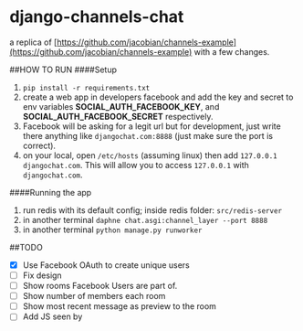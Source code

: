 # django-channels-chat
a replica of [https://github.com/jacobian/channels-example](https://github.com/jacobian/channels-example) with a few changes.

##HOW TO RUN
####Setup
1. `pip install -r requirements.txt`
2. create a web app in developers facebook and add the key and secret to env variables **SOCIAL_AUTH_FACEBOOK_KEY**, and **SOCIAL_AUTH_FACEBOOK_SECRET** respectively.
3. Facebook will be asking for a legit url but for development, just write there anything like `djangochat.com:8888` (just make sure the port is correct).
4. on your local, open `/etc/hosts` (assuming linux) then add `127.0.0.1 djangochat.com`. This will allow you to access `127.0.0.1` with `djangochat.com`.

####Running the app
1. run redis with its default config; inside redis folder: `src/redis-server`
2. in another terminal `daphne chat.asgi:channel_layer --port 8888`
3. in another terminal `python manage.py runworker`

##TODO
- [X] Use Facebook OAuth to create unique users
- [ ] Fix design
- [ ] Show rooms Facebook Users are part of.
- [ ] Show number of members each room
- [ ] Show most recent message as preview to the room
- [ ] Add JS seen by
